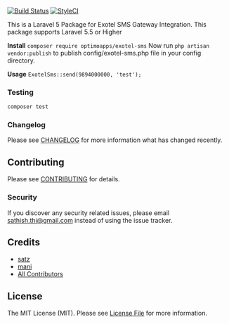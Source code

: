 [![Build Status](https://travis-ci.org/ssatz/exotel-sms.svg?branch=master)](https://travis-ci.org/ssatz/exotel-sms) [![StyleCI](https://github.styleci.io/repos/154660857/shield?branch=master)](https://github.styleci.io/repos/154660857)

This is a Laravel 5 Package for Exotel SMS Gateway Integration. 
This package supports Laravel 5.5 or Higher

**Install**
`composer require optimoapps/exotel-sms`
Now run `php artisan vendor:publish` to publish config/exotel-sms.php file in your config directory.

**Usage**
`ExotelSms::send(9894000000, 'test');`

### Testing

``` bash
composer test
```

### Changelog

Please see [CHANGELOG](CHANGELOG.md) for more information what has changed recently.

## Contributing

Please see [CONTRIBUTING](CONTRIBUTING.md) for details.

### Security

If you discover any security related issues, please email sathish.thi@gmail.com instead of using the issue tracker.

## Credits

- [satz](https://github.com/optimoapps)
- [mani](https://github.com/optimoapps)
- [All Contributors](../../contributors)

## License

The MIT License (MIT). Please see [License File](LICENSE.md) for more information.